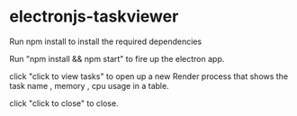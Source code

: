 # electronjs-taskviewer

Run npm install to install the required dependencies

Run "npm install && npm start" to fire up the electron app.

click "click to view tasks" to open up a new Render process that shows the task name , memory , cpu usage in a table.

click "click to close" to close.

